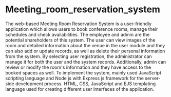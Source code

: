 # Meeting_room_reservation_system
The web-based Meeting Room Reservation System is a user-friendly application which allows users to book conference rooms, manage their schedules and check availabilities. The employee and admin are the potential shareholders of this system. The user can view images of the room and detailed information about 
the venue in the user module and they can also add or update records, as well as delete their personal information from the system. By selecting user registration, the administrator can manage it for both the user and the system records. Additionally, admin can review or modify the room's information and they have access to the
booked spaces as well. To implement the system, mainly used JavaScript scripting language and Node js with Express js framework for the server-side development process. HTML, CSS, JavaScript and EJS templating language used for creating different user interfaces of the application.
